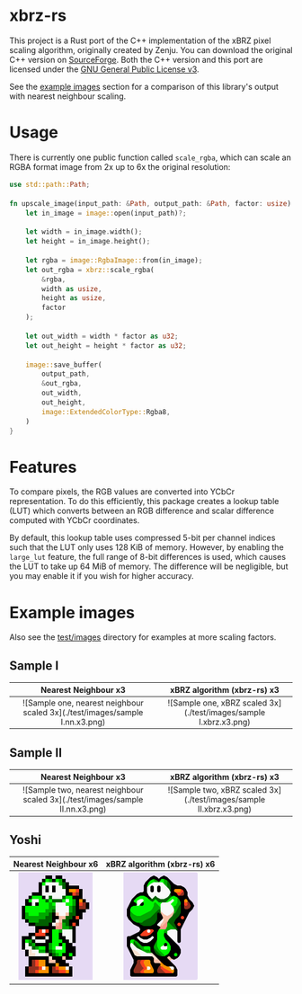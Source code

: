 # xbrz-rs

This project is a Rust port of the C++ implementation of the xBRZ pixel scaling algorithm, originally created by Zenju.
You can download the original C++ version on [SourceForge](https://sourceforge.net/projects/xbrz/).
Both the C++ version and this port are licensed under
the [GNU General Public License v3](https://www.gnu.org/licenses/gpl-3.0).

See the [example images](#example-images) section for a comparison of this library's output with nearest neighbour
scaling.

# Usage

There is currently one public function called `scale_rgba`, which can scale an RGBA format image from 2x up to 6x the
original resolution:

```rust
use std::path::Path;

fn upscale_image(input_path: &Path, output_path: &Path, factor: usize) -> Result<(), image::ImageError> {
    let in_image = image::open(input_path)?;

    let width = in_image.width();
    let height = in_image.height();

    let rgba = image::RgbaImage::from(in_image);
    let out_rgba = xbrz::scale_rgba(
        &rgba,
        width as usize,
        height as usize,
        factor
    );

    let out_width = width * factor as u32;
    let out_height = height * factor as u32;

    image::save_buffer(
        output_path,
        &out_rgba,
        out_width,
        out_height,
        image::ExtendedColorType::Rgba8,
    )
}

```

# Features

To compare pixels, the RGB values are converted into YCbCr representation. To do this efficiently, this package creates
a lookup table (LUT) which converts between an RGB difference and scalar difference computed with YCbCr coordinates.

By default, this lookup table uses compressed 5-bit per channel indices such that the LUT only uses 128 KiB of memory.
However, by enabling the `large_lut` feature, the full range of 8-bit differences is used, which causes the LUT to
take up 64 MiB of memory. The difference will be negligible, but you may enable it if you wish for higher accuracy.

# Example images

Also see the [test/images](./test/images) directory for examples at more scaling factors.

## Sample I

|                             Nearest Neighbour x3                             |                    xBRZ algorithm (xbrz-rs) x3                    |
|:----------------------------------------------------------------------------:|:-----------------------------------------------------------------:|
| ![Sample one, nearest neighbour scaled 3x](./test/images/sample I.nn.x3.png) | ![Sample one, xBRZ scaled 3x](./test/images/sample I.xbrz.x3.png) |

## Sample II

|                             Nearest Neighbour x3                              |                    xBRZ algorithm (xbrz-rs) x3                     |
|:-----------------------------------------------------------------------------:|:------------------------------------------------------------------:|
| ![Sample two, nearest neighbour scaled 3x](./test/images/sample II.nn.x3.png) | ![Sample two, xBRZ scaled 3x](./test/images/sample II.xbrz.x3.png) |

## Yoshi

|                         Nearest Neighbour x6                         |                xBRZ algorithm (xbrz-rs) x6                |
|:--------------------------------------------------------------------:|:---------------------------------------------------------:|
| ![Yoshi, nearest neighbour scaled 6x](./test/images/yoshi.nn.x6.png) | ![Yoshi, xBRZ scaled 6x](./test/images/yoshi.xbrz.x6.png) |
